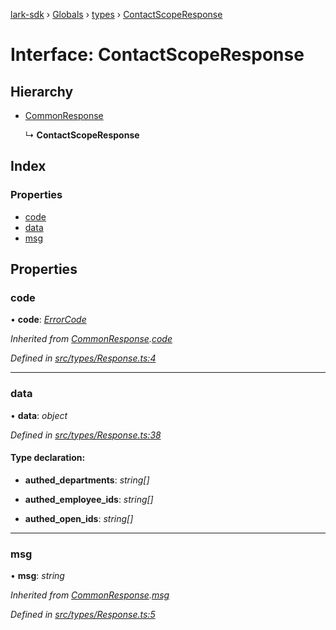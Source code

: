 [lark-sdk](../README.md) › [Globals](../globals.md) › [types](../modules/types.md) › [ContactScopeResponse](types.contactscoperesponse.md)

# Interface: ContactScopeResponse

## Hierarchy

* [CommonResponse](types.commonresponse.md)

  ↳ **ContactScopeResponse**

## Index

### Properties

* [code](types.contactscoperesponse.md#code)
* [data](types.contactscoperesponse.md#data)
* [msg](types.contactscoperesponse.md#msg)

## Properties

###  code

• **code**: *[ErrorCode](../modules/types.md#errorcode)*

*Inherited from [CommonResponse](types.commonresponse.md).[code](types.commonresponse.md#code)*

*Defined in [src/types/Response.ts:4](https://github.com/TbhT/lark-sdk/blob/5ecb791/src/types/Response.ts#L4)*

___

###  data

• **data**: *object*

*Defined in [src/types/Response.ts:38](https://github.com/TbhT/lark-sdk/blob/5ecb791/src/types/Response.ts#L38)*

#### Type declaration:

* **authed_departments**: *string[]*

* **authed_employee_ids**: *string[]*

* **authed_open_ids**: *string[]*

___

###  msg

• **msg**: *string*

*Inherited from [CommonResponse](types.commonresponse.md).[msg](types.commonresponse.md#msg)*

*Defined in [src/types/Response.ts:5](https://github.com/TbhT/lark-sdk/blob/5ecb791/src/types/Response.ts#L5)*
